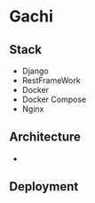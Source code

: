 # Gachi 


## Stack 
* Django
* RestFrameWork
* Docker
* Docker Compose
* Nginx
## Architecture 
* 
## Deployment 
